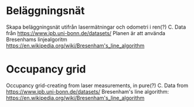 # Beläggningsnät
Skapa beläggningsnät utifrån lasermätningar och odometri i ren(?) C.
Data från https://www.ipb.uni-bonn.de/datasets/
Planen är att använda Bresenhams linjealgoritm https://en.wikipedia.org/wiki/Bresenham's_line_algorithm

# Occupancy grid
Occupancy grid-creating from laser measurements, in pure(?) C.
Data from https://www.ipb.uni-bonn.de/datasets/
Bresenham's line algorithm: https://en.wikipedia.org/wiki/Bresenham's_line_algorithm
